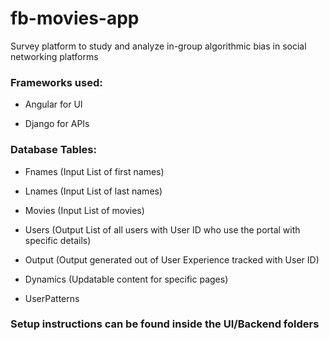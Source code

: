 # fb-movies-app
Survey platform to study and analyze in-group algorithmic bias in social networking platforms

### Frameworks used:

* Angular for UI 

* Django for APIs


### Database Tables: 
* Fnames (Input List of first names)

* Lnames (Input List of last names)

* Movies (Input List of movies)

* Users (Output List of all users with User ID who use the portal with specific details)

* Output (Output generated out of User Experience tracked with User ID)

* Dynamics (Updatable content for specific pages)

* UserPatterns

### Setup instructions can be found inside the UI/Backend folders
